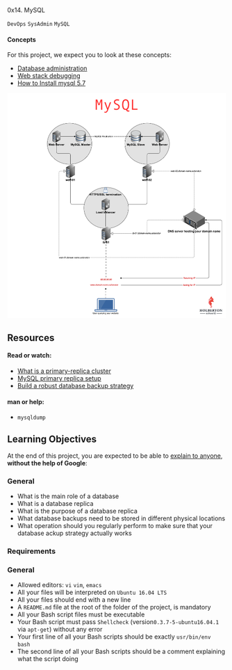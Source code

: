 0x14. MySQL

`DevOps`  `SysAdmin`  `MySQL`

#### Concepts
For this project, we expect you to look at these concepts:
- [Database administration](https://alx-intranet.hbtn.io/concepts/49)
- [Web stack debugging](https://alx-intranet.hbtn.io/concepts/68)
- [How to Install mysql 5.7](https://alx-intranet.hbtn.io/concepts/68)

![KkrkDHT.png](./assets/KkrkDHT.png)

## Resources
#### Read or watch:
- [What is a primary-replica cluster](https://www.digitalocean.com/community/tutorials/how-to-choose-a-redundancy-plan-to-ensure-high-availability#sql-replication)
- [MySQL primary replica setup](https://www.digitalocean.com/community/tutorials/how-to-set-up-replication-in-mysql)
- [Build a robust database backup strategy](https://www.databasejournal.com/ms-sql/developing-a-sql-server-backup-strategy/)

#### man or help:
- `mysqldump`

## Learning Objectives
At the end of this project, you are expected to be able to [explain to anyone](https://fs.blog/feynman-learning-technique/), **without the help of Google**:

### General
- What is the main role of a database
- What is a database replica
- What is the purpose of a database replica
- What database backups need to be stored in different physical locations
- What operation should you regularly perform to make sure that your database ackup strategy actually works

### Requirements

### General
- Allowed editors: `vi` `vim`, `emacs`
- All your files will be interpreted on `Ubuntu 16.04 LTS`
- All your files should end with a new line
- A `README.md` file at the root of the folder of the project, is mandatory
- All your Bash script files must be executable
- Your Bash script must pass `Shellcheck` (version`0.3.7-5-ubuntu16.04.1` via `apt-get`) without any error
- Your first line of all your Bash scripts should be exactly `usr/bin/env bash`
- The second line of all your Bash scripts should be a comment explaining what the script doing
